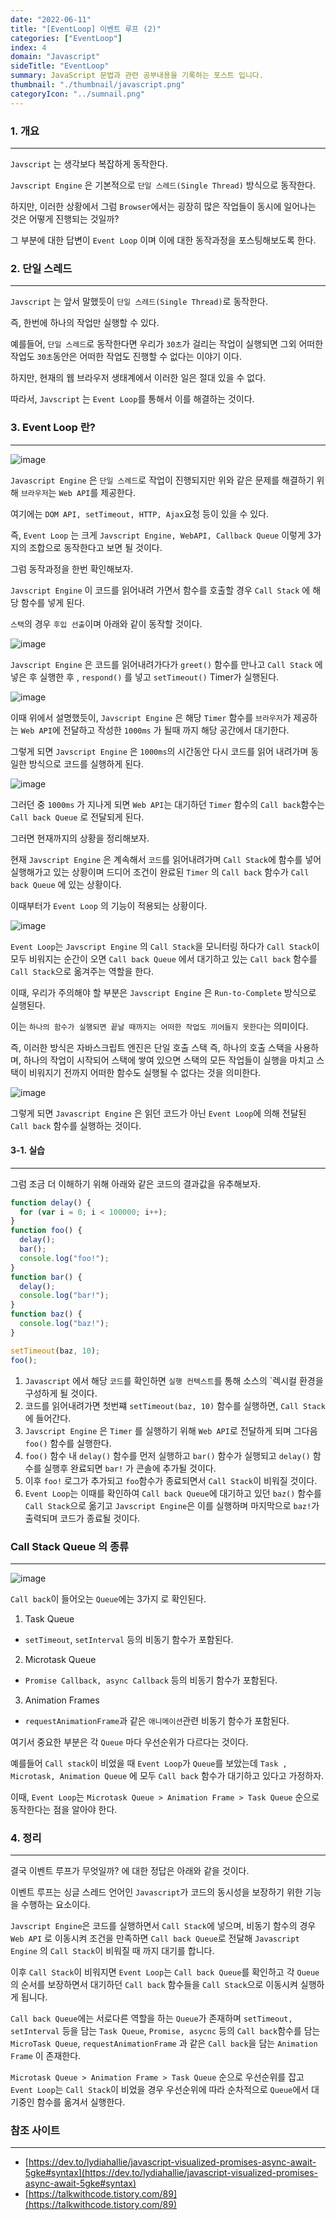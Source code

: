 ```yaml
---
date: "2022-06-11"
title: "[EventLoop] 이벤트 루프 (2)"
categories: ["EventLoop"]
index: 4
domain: "Javascript"
sideTitle: "EventLoop"
summary: JavaScript 문법과 관련 공부내용을 기록하는 포스트 입니다.
thumbnail: "./thumbnail/javascript.png"
categoryIcon: "../sumnail.png"
---
```


### 1. 개요

---

`Javscript` 는 생각보다 복잡하게 동작한다.

`Javscript Engine` 은 기본적으로 `단일 스레드(Single Thread)` 방식으로 동작한다.

하지만, 이러한 상황에서 그럼 `Browser`에서는 굉장히 많은 작업들이 동시에 일어나는 것은 어떻게 진행되는 것일까?

그 부분에 대한 답변이 `Event Loop` 이며 이에 대한 동작과정을 포스팅해보도록 한다.

### 2. 단일 스레드

---

`Javscript` 는 앞서 말했듯이 `단일 스레드(Single Thread)`로 동작한다.

즉, 한번에 하나의 작업만 실행할 수 있다.

예를들어, `단일 스레드`로 동작한다면 우리가 `30초`가 걸리는 작업이 실행되면 그외 어떠한 작업도 `30초`동안은 어떠한 작업도 진행할 수 없다는 이야기 이다.

하지만, 현재의 웹 브라우저 생태계에서 이러한 일은 절대 있을 수 없다.

따라서, `Javscript` 는 `Event Loop`를 통해서 이를 해결하는 것이다.

### 3. Event Loop 란?

---

![image](https://user-images.githubusercontent.com/56063287/172969760-d2b638b6-8dde-49c7-a5db-b59f3220e544.png)

`Javascript Engine` 은 `단일 스레드`로 작업이 진행되지만 위와 같은 문제를 해결하기 위해 `브라우저`는 `Web API`를 제공한다.

여기에는 `DOM API, setTimeout, HTTP, Ajax`요청 등이 있을 수 있다.

즉, `Event Loop` 는 크게 `Javscript Engine, WebAPI, Callback Queue` 이렇게 3가지의 조합으로 동작한다고 보면 될 것이다.

그럼 동작과정을 한번 확인해보자.

`Javscript Engine` 이 코드를 읽어내려 가면서 함수를 호출할 경우 `Call Stack` 에 해당 함수를 넣게 된다.

`스택`의 경우 `후입 선출`이며 아래와 같이 동작할 것이다.

![image](https://res.cloudinary.com/practicaldev/image/fetch/s--44yasyNX--/c_limit%2Cf_auto%2Cfl_progressive%2Cq_66%2Cw_880/https://devtolydiahallie.s3-us-west-1.amazonaws.com/gid1.6.gif)

`Javscript Engine` 은 코드를 읽어내려가다가 `greet()` 함수를 만나고 `Call Stack` 에 넣은 후 실행한 후 , `respond()` 를 넣고 `setTimeout()` Timer가 실행된다.

![image](https://res.cloudinary.com/practicaldev/image/fetch/s--d_n4m4HH--/c_limit%2Cf_auto%2Cfl_progressive%2Cq_66%2Cw_880/https://devtolydiahallie.s3-us-west-1.amazonaws.com/gif2.1.gif)

이때 위에서 설명했듯이, `Javscript Engine` 은 해당 `Timer` 함수를 `브라우저`가 제공하는 `Web API`에 전달하고 작성한 `1000ms` 가 될때 까지 해당 공간에서 대기한다.

그렇게 되면 `Javscript Engine` 은 `1000ms`의 시간동안 다시 코드를 읽어 내려가며 동일한 방식으로 코드를 실행하게 된다.

![image](https://res.cloudinary.com/practicaldev/image/fetch/s--MewGMdte--/c_limit%2Cf_auto%2Cfl_progressive%2Cq_66%2Cw_880/https://devtolydiahallie.s3-us-west-1.amazonaws.com/gif3.1.gif)

그러던 중 `1000ms` 가 지나게 되면 `Web API`는 대기하던 `Timer` 함수의 `Call back`함수는 `Call back Queue` 로 전달되게 된다.

그러면 현재까지의 상황을 정리해보자.

현재 `Javscript Engine` 은 계속해서 `코드`를 읽어내려가며 `Call Stack`에 함수를 넣어 실행해가고 있는 상황이며 드디어 조건이 완료된 `Timer` 의 `Call back` 함수가 `Call back Queue` 에 있는 상황이다.

이때부터가 `Event Loop` 의 기능이 적용되는 상황이다.

![image](https://res.cloudinary.com/practicaldev/image/fetch/s--b2BtLfdz--/c_limit%2Cf_auto%2Cfl_progressive%2Cq_66%2Cw_880/https://devtolydiahallie.s3-us-west-1.amazonaws.com/gif4.gif)

`Event Loop`는 `Javscript Engine` 의 `Call Stack`을 모니터링 하다가 `Call Stack`이 모두 비워지는 순간이 오면 `Call back Queue` 에서 대기하고 있는 `Call back` 함수를 `Call Stack`으로 옮겨주는 역할을 한다.

이때, 우리가 주의해야 할 부분은 `Javscript Engine` 은 `Run-to-Complete` 방식으로 실행된다.

이는 `하나의 함수가 실행되면 끝날 때까지는 어떠한 작업도 끼어들지 못한다`는 의미이다.

즉, 이러한 방식은 자바스크립트 엔진은 단일 호출 스택 즉, 하나의 호출 스택을 사용하며, 하나의 작업이 시작되어 스택에 쌓여 있으면 스택의 모든 작업들이 실행을 마치고 스택이 비워지기 전까지 어떠한 함수도 실행될 수 없다는 것을 의미한다.

![image](https://res.cloudinary.com/practicaldev/image/fetch/s--NYOknEYi--/c_limit%2Cf_auto%2Cfl_progressive%2Cq_66%2Cw_880/https://devtolydiahallie.s3-us-west-1.amazonaws.com/gif5.gif)

그렇게 되면 `Javascript Engine` 은 읽던 코드가 아닌 `Event Loop`에 의해 전달된 `Call back` 함수를 실행하는 것이다.

#### 3-1. 실습

---

그럼 조금 더 이해하기 위해 아래와 같은 코드의 결과값을 유추해보자.

```js
function delay() {
  for (var i = 0; i < 100000; i++);
}
function foo() {
  delay();
  bar();
  console.log("foo!");
}
function bar() {
  delay();
  console.log("bar!");
}
function baz() {
  console.log("baz!");
}

setTimeout(baz, 10);
foo();
```

1. `Javascript` 에서 해당 `코드`를 확인하면 `실행 컨텍스트`를 통해 소스의 `렉시컬 환경을 구성하게 될 것이다.
2. 코드를 읽어내려가면 첫번쨰 `setTimeout(baz, 10)` 함수를 실행하면, `Call Stack`에 들어간다.
3. `Javscript Engine` 은 `Timer` 를 실행하기 위해 `Web API`로 전달하게 되며 그다음 `foo()` 함수를 실행한다.
4. `foo()` 함수 내 `delay()` 함수를 먼저 실행하고 `bar()` 함수가 실행되고 `delay()` 함수를 실행후 완료되면 `bar!` 가 콘솔에 추가될 것이다.
5. 이후 `foo!` 로그가 추가되고 `foo`함수가 종료되면서 `Call Stack`이 비워질 것이다.
6. `Event Loop`는 이때를 확인하여 `Call back Queue`에 대기하고 있던 `baz()` 함수를 `Call Stack`으로 옮기고 `Javscript Engine`은 이를 실행하며 마지막으로 `baz!`가 출력되며 코드가 종료될 것이다.

### Call Stack Queue 의 종류

---

![image](https://user-images.githubusercontent.com/56063287/172975440-a70d1f95-499a-4860-a411-2f11aba0f19f.png)

`Call back`이 들어오는 `Queue`에는 3가지 로 확인된다.

1. Task Queue

- `setTimeout`, `setInterval` 등의 비동기 함수가 포함된다.

2. Microtask Queue

- `Promise Callback, async Callback` 등의 비동기 함수가 포함된다.

3. Animation Frames

- `requestAnimationFrame`과 같은 `애니메이션`관련 비동기 함수가 포함된다.

여기서 중요한 부분은 각 `Queue` 마다 우선순위가 다르다는 것이다.

예를들어 `Call stack`이 비었을 때 `Event Loop`가 `Queue`를 보았는데 `Task , Microtask, Animation Queue` 에 모두 `Call back` 함수가 대기하고 있다고 가정하자.

이때, `Event Loop`는 `Microtask Queue > Animation Frame > Task Queue` 순으로 동작한다는 점을 알아야 한다.

### 4. 정리

---

결국 이벤트 루프가 무엇일까? 에 대한 정답은 아래와 같을 것이다.

이벤트 루프는 싱글 스레드 언어인 `Javascript`가 코드의 동시성을 보장하기 위한 기능을 수행하는 요소이다.

`Javscript Engine`은 코드를 실행하면서 `Call Stack`에 넣으며, 비동기 함수의 경우 `Web API` 로 이동시켜 조건을 만족하면 `Call back Queue`로 전달해 `Javascript Engine` 의 `Call Stack`이 비워질 때 까지 대기를 합니다.

이후 `Call Stack`이 비워지면 `Event Loop`는 `Call back Queue`를 확인하고 각 `Queue`의 순서를 보장하면서 대기하던 `Call back` 함수들을 `Call Stack`으로 이동시켜 실행하게 됩니다.

`Call back Queue`에는 서로다른 역할을 하는 `Queue`가 존재하며 `setTimeout, setInterval` 등을 담는 `Task Queue`, `Promise, asycnc` 등의 `Call back`함수를 담는 `MicroTask Queue`, `requestAnimationFrame` 과 같은 `Call back`을 담는 `Animation Frame` 이 존재한다.

`Microtask Queue > Animation Frame > Task Queue` 순으로 우선순위를 잡고 `Event Loop`는 `Call Stack`이 비었을 경우 우선순위에 따라 순차적으로 `Queue`에서 대기중인 함수를 옮겨서 실행한다.

### 참조 사이트

---

- [https://dev.to/lydiahallie/javascript-visualized-promises-async-await-5gke#syntax](https://dev.to/lydiahallie/javascript-visualized-promises-async-await-5gke#syntax)
- [https://talkwithcode.tistory.com/89](https://talkwithcode.tistory.com/89)
